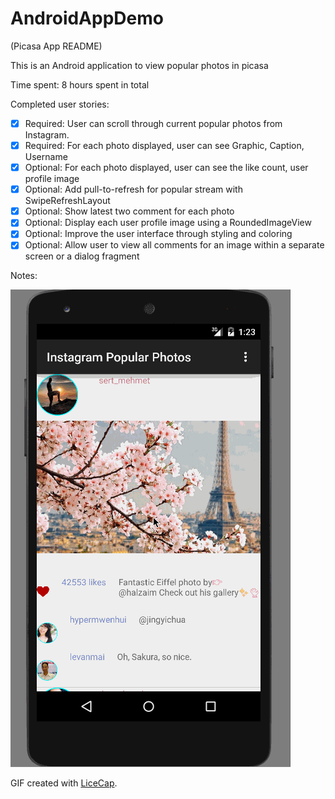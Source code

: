 # AndroidAppDemo

(Picasa App README)

This is an Android application to view popular photos in picasa

Time spent: 8 hours spent in total

Completed user stories:

 * [x] Required: User can scroll through current popular photos from Instagram.
 * [x] Required: For each photo displayed, user can see Graphic, Caption, Username
 * [x] Optional: For each photo displayed, user can see the like count, user profile image
 * [x] Optional: Add pull-to-refresh for popular stream with SwipeRefreshLayout 
 * [x] Optional: Show latest two comment for each photo 
 * [x] Optional: Display each user profile image using a RoundedImageView 
 * [x] Optional: Improve the user interface through styling and coloring
 * [x] Optional: Allow user to view all comments for an image within a separate screen or a dialog fragment

Notes:

![Video Walkthrough](PicasaApp.gif)

GIF created with [LiceCap](http://www.cockos.com/licecap/).
